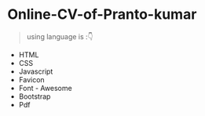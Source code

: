 # Online-CV-of-Pranto-kumar
> using language is ::point_down:
- HTML
 - CSS
- Javascript
- Favicon
- Font - Awesome
- Bootstrap
- Pdf
